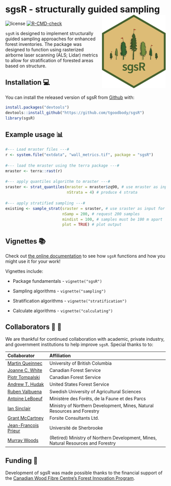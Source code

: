 
<!-- README.md is generated from README.Rmd. Please edit that file -->

# sgsR - structurally guided sampling <img src="man/figures/logo.png" align="right" width="200" />

<!-- badges: start -->

![license](https://img.shields.io/badge/Licence-GPL--3-blue.svg)
[![R-CMD-check](https://github.com/tgoodbody/sgsR/workflows/R-CMD-check/badge.svg)](https://github.com/tgoodbody/sgsR/actions)
<!-- badges: end -->

`sgsR` is designed to implement structurally guided sampling approaches
for enhanced forest inventories. The package was designed to function
using rasterized airborne laser scanning (ALS; Lidar) metrics to allow
for stratification of forested areas based on structure.

## Installation :computer:

You can install the released version of sgsR from
[Github](https://github.com/tgoodbody/sgsR) with:

``` r
install.packages("devtools")
devtools::install_github("https://github.com/tgoodbody/sgsR")
library(sgsR)
```

## Example usage :bar_chart:

``` r
#--- Load mraster files ---#
r <- system.file("extdata", "wall_metrics.tif", package = "sgsR")

#--- load the mraster using the terra package ---#
mraster <- terra::rast(r)

#--- apply quantiles algorithm to mraster ---#
sraster <- strat_quantiles(mraster = mraster$zq90, # use mraster as input for stratification
                           nStrata = 4) # produce 4 strata
                        
#--- apply stratified sampling ---#
existing <- sample_strat(sraster = sraster, # use sraster as input for sampling
                         nSamp = 200, # request 200 samples
                         mindist = 100, # samples must be 100 m apart
                         plot = TRUE) # plot output
```

## Vignettes :books:

Check out [the online
documentation](https://tgoodbody.github.io/sgsR/index.html) to see how
`sgsR` functions and how you might use it for your work!

Vignettes include:

-   Package fundamentals - `vignette("sgsR")`

-   Sampling algorithms - `vignette("sampling")`

-   Stratification algorithms - `vignette("stratification")`

-   Calculate algorithms - `vignette("calculating")`

## Collaborators :woman: :man:

We are thankful for continued collaboration with academic, private
industry, and government institutions to help improve `sgsR`. Special
thanks to to:

| Collaborator                                                                                                  | Affiliation                                                                       |
|:--------------------------------------------------------------------------------------------------------------|:----------------------------------------------------------------------------------|
| [Martin Queinnec](https://www.researchgate.net/profile/Martin-Queinnec)                                       | University of British Columbia                                                    |
| [Joanne C. White](https://scholar.google.ca/citations?user=bqjk4skAAAAJ&hl=en)                                | Canadian Forest Service                                                           |
| [Piotr Tompalski](https://scholar.google.ca/citations?user=RtYdz0cAAAAJ&hl=en)                                | Canadian Forest Service                                                           |
| [Andrew T. Hudak](https://scholar.google.ca/citations?hl=en&user=bdn7YVoAAAAJ)                                | United States Forest Service                                                      |
| [Ruben Valbuena](https://scholar.google.com/citations?user=Nx336TQAAAAJ&hl=en)                                | Swedish University of Agricultural Sciences                                       |
| [Antoine LeBoeuf](https://scholar.google.com/citations?user=wGsKOK8AAAAJ&hl=en)                               | Ministère des Forêts, de la Faune et des Parcs                                    |
| [Ian Sinclair](http://www.infogo.gov.on.ca/infogo/home.html#empProfile/332620/en)                             | Ministry of Northern Development, Mines, Natural Resources and Forestry           |
| [Grant McCartney](https://www.signalhire.com/profiles/grant-mccartney%27s-email/99719223)                     | Forsite Consultants Ltd.                                                          |
| [Jean-Francois Prieur](https://www.researchgate.net/scientific-contributions/Jean-Francois-Prieur-2142960944) | Université de Sherbrooke                                                          |
| [Murray Woods](https://www.researchgate.net/profile/Murray-Woods)                                             | (Retired) Ministry of Northern Development, Mines, Natural Resources and Forestry |

## Funding :raised_hands:

Development of sgsR was made possible thanks to the financial support of
the [Canadian Wood Fibre Centre’s Forest Innovation
Program](https://www.nrcan.gc.ca/science-and-data/funding-partnerships/funding-opportunities/forest-sector-funding-programs/forest-innovation-program/13137).
